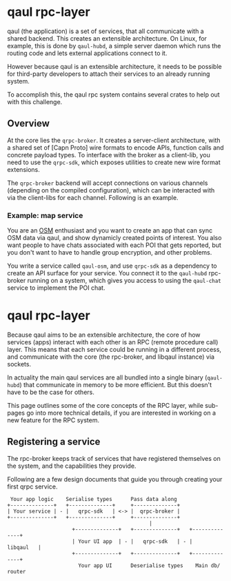 # qaul rpc-layer

qaul (the application) is a set of services, that all communicate with
a shared backend.  This creates an extensible architecture.  On Linux,
for example, this is done by `qaul-hubd`, a simple server daemon which
runs the routing code and lets external applications connect to it.

However because qaul is an extensible architecture, it needs to be
possible for third-party developers to attach their services to an
already running system.

To accomplish this, the qaul rpc system contains several crates to
help out with this challenge.

## Overview

At the core lies the `qrpc-broker`.  It creates a server-client
architecture, with a shared set of [Capn Proto] wire formats to encode
APIs, function calls and concrete payload types.  To interface with
the broker as a client-lib, you need to use the `qrpc-sdk`, which
exposes utilities to create new wire format extensions.

The `qrpc-broker` backend will accept connections on various channels
(depending on the compiled configuration), which can be interacted
with via the client-libs for each channel.  Following is an example.


### Example: map service

You are an [OSM] enthusiast and you want to create an app that can
sync OSM data via qaul, and show dynamicly created points of interest.
You also want people to have chats associated with each POI that gets
reported, but you don't want to have to handle group encryption, and
other problems.

[OSM]: https://openstreetmap.org

You write a service called `qaul-osm`, and use `qrpc-sdk` as a
dependency to create an API surface for your service.  You connect it
to the `qaul-hubd` rpc-broker running on a system, which gives you
access to using the `qaul-chat` service to implement the POI chat.


# qaul rpc-layer


Because qaul aims to be an extensible architecture, the core of
how services (apps) interact with each other is an RPC (remote
procedure call) layer.  This means that each service could be running
in a different process, and communicate with the core (the rpc-broker,
and libqaul instance) via sockets.

In actuality the main qaul services are all bundled into a single
binary (`qaul-hubd`) that communicate in memory to be more efficient.
But this doesn't have to be the case for others.

This page outlines some of the core concepts of the RPC layer, while
sub-pages go into more technical details, if you are interested in
working on a new feature for the RPC system.


## Registering a service

The rpc-broker keeps track of services that have registered themselves
on the system, and the capabilities they provide.

Following are a few design documents that guide you through creating
your first qrpc service.


```
 Your app logic    Serialise types      Pass data along
+--------------+   +--------------+     +--------------+
| Your service | - |   qrpc-sdk   | <-> |  qrpc-broker |
+--------------+   +--------------+     +--------------+
                                              |
                     +--------------+   +--------------+   +--------------+
                     | Your UI app  | - |   qrpc-sdk   | - |    libqaul   | 
                     +--------------+   +--------------+   +--------------+
                       Your app UI      Deserialise types    Main db/ router
```

